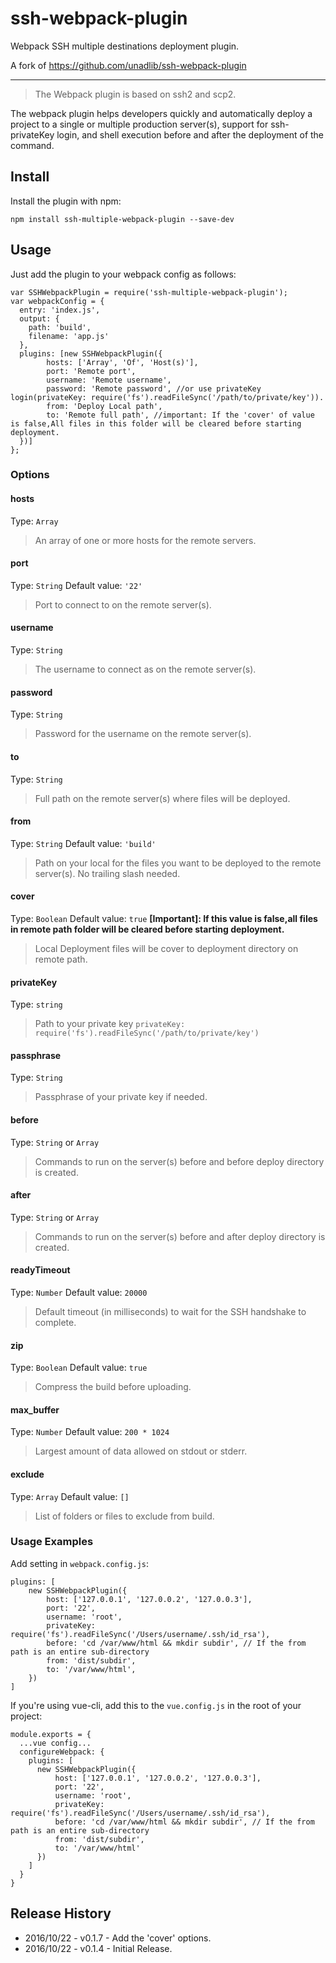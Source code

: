 # ssh-webpack-plugin
Webpack SSH multiple destinations deployment plugin.

A fork of https://github.com/unadlib/ssh-webpack-plugin

-----

>The Webpack plugin is based on ssh2 and scp2.

The webpack plugin helps developers quickly and automatically deploy a project to a single or multiple production server(s), support for ssh-privateKey login, and shell execution before and after the deployment of the command.

## Install

Install the plugin with npm:
```shell
npm install ssh-multiple-webpack-plugin --save-dev
```
## Usage
Just add the plugin to your webpack config as follows:
```
var SSHWebpackPlugin = require('ssh-multiple-webpack-plugin');
var webpackConfig = {
  entry: 'index.js',
  output: {
    path: 'build',
    filename: 'app.js'
  },
  plugins: [new SSHWebpackPlugin({
        hosts: ['Array', 'Of', 'Host(s)'],
        port: 'Remote port',
        username: 'Remote username',
        password: 'Remote password', //or use privateKey login(privateKey: require('fs').readFileSync('/path/to/private/key')).
        from: 'Deploy Local path',
        to: 'Remote full path', //important: If the 'cover' of value is false,All files in this folder will be cleared before starting deployment.
  })]
};
```

### Options

#### hosts
Type: `Array`
>An array of one or more hosts for the remote servers.

#### port
Type: `String`
Default value: `'22'`
>Port to connect to on the remote server(s).

#### username
Type: `String`
>The username to connect as on the remote server(s).

#### password
Type: `String`
>Password for the username on the remote server(s).

#### to
Type: `String`
>Full path on the remote server(s) where files will be deployed.

#### from
Type: `String`
Default value: `'build'`
>Path on your local for the files you want to be deployed to the remote server(s). No trailing slash needed.

#### cover
Type: `Boolean`
Default value: `true`
**__[Important]__: If this value is false,all files in remote path folder will be cleared before starting deployment.**
>Local Deployment files will be cover to deployment directory on remote path.

#### privateKey
Type: `string`
>Path to your private key `privateKey: require('fs').readFileSync('/path/to/private/key')`

#### passphrase
Type: `String`
>Passphrase of your private key if needed.

#### before
Type: `String` or `Array`
>Commands to run on the server(s) before and before deploy directory is created. 

#### after
Type: `String` or `Array`
>Commands to run on the server(s) before and after deploy directory is created. 

#### readyTimeout
Type: `Number`
Default value: `20000`
>Default timeout (in milliseconds) to wait for the SSH handshake to complete.

#### zip
Type: `Boolean`
Default value: `true`
>Compress the build before uploading.

#### max_buffer
Type: `Number`
Default value: `200 * 1024`
>Largest amount of data allowed on stdout or stderr.

#### exclude
Type: `Array`
Default value: `[]`
>List of folders or files to exclude from build.

### Usage Examples
Add setting in `webpack.config.js`:
```
plugins: [
    new SSHWebpackPlugin({
        host: ['127.0.0.1', '127.0.0.2', '127.0.0.3'],
        port: '22',
        username: 'root',
        privateKey: require('fs').readFileSync('/Users/username/.ssh/id_rsa'),
        before: 'cd /var/www/html && mkdir subdir', // If the from path is an entire sub-directory
        from: 'dist/subdir',
        to: '/var/www/html',
    })
]
```

If you're using vue-cli, add this to the `vue.config.js` in the root of your project:
```
module.exports = {
  ...vue config...
  configureWebpack: {
    plugins: [
      new SSHWebpackPlugin({
          host: ['127.0.0.1', '127.0.0.2', '127.0.0.3'],
          port: '22',
          username: 'root',
          privateKey: require('fs').readFileSync('/Users/username/.ssh/id_rsa'),
          before: 'cd /var/www/html && mkdir subdir', // If the from path is an entire sub-directory
          from: 'dist/subdir',
          to: '/var/www/html'
      })
    ]
  }
}
```

## Release History
* 2016/10/22 - v0.1.7 - Add the 'cover' options.
* 2016/10/22 - v0.1.4 - Initial Release.
